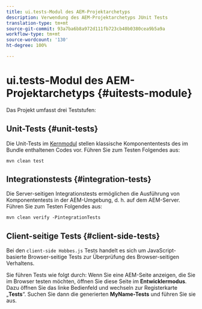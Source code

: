 ```yaml
---
title: ui.tests-Modul des AEM-Projektarchetyps
description: Verwendung des AEM-Projektarchetyps JUnit Tests
translation-type: tm+mt
source-git-commit: 93a7ba6b8a972d111fb723cb40b0380cea9b5a9a
workflow-type: tm+mt
source-wordcount: '130'
ht-degree: 100%

---
```



# ui.tests-Modul des AEM-Projektarchetyps {#uitests-module}

Das Projekt umfasst drei Teststufen:

## Unit-Tests {#unit-tests}

Die Unit-Tests im [Kernmodul](core.md) stellen klassische Komponententests des im Bundle enthaltenen Codes vor. Führen Sie zum Testen Folgendes aus:

```
mvn clean test
```

## Integrationstests {#integration-tests}

Die Server-seitigen Integrationstests ermöglichen die Ausführung von Komponententests in der AEM-Umgebung, d. h. auf dem AEM-Server. Führen Sie zum Testen Folgendes aus:

```
mvn clean verify -PintegrationTests
```

## Client-seitige Tests {#client-side-tests}

Bei den `client-side Hobbes.js` Tests handelt es sich um JavaScript-basierte Browser-seitige Tests zur Überprüfung des Browser-seitigen Verhaltens.

Sie führen Tests wie folgt durch: Wenn Sie eine AEM-Seite anzeigen, die Sie im Browser testen möchten, öffnen Sie diese Seite im **Entwicklermodus**. Dazu öffnen Sie das linke Bedienfeld und wechseln zur Registerkarte „**Tests**“. Suchen Sie dann die generierten **MyName-Tests** und führen Sie sie aus.
